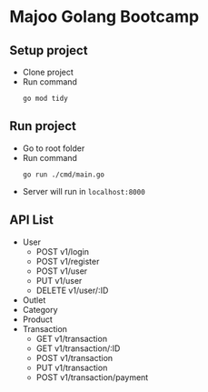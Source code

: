 # Majoo Golang Bootcamp

## Setup project
 - Clone project
 - Run command
    ```
    go mod tidy
    ```

## Run project

 - Go to root folder
 - Run command
    ```
    go run ./cmd/main.go
    ```
- Server will run in `localhost:8000`

## API List
 - User
    - POST v1/login
    - POST v1/register
    - POST v1/user
    - PUT v1/user
    - DELETE v1/user/:ID
 - Outlet
 - Category
 - Product
 - Transaction
    - GET v1/transaction
    - GET v1/transaction/:ID
    - POST v1/transaction
    - PUT v1/transaction
    - POST v1/transaction/payment

